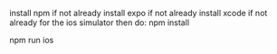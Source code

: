 install npm if not already
install expo if not already
install xcode if not already for the ios simulator
then do:
npm install

npm run ios 